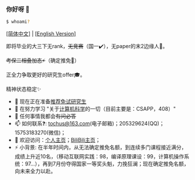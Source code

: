 ### 你好呀 👋 

```bash
$ whoami? 
```
[[简体中文]](README.md) | [[English Version]](./Lan/EN/README.md)

即将毕业的大三下无rank，~~无竞赛~~（国一✔️），无paper的末2边缘人🥹。

~~考保二相叠加态⚡~~（确定推免🌟） 

正全力争取更好的研究生offer🎓。

精神状态稳定✨

- 🔭 现在正在准备[推荐免试研究生](https://baike.baidu.com/item/%E6%8E%A8%E8%8D%90%E5%85%8D%E8%AF%95%E7%A0%94%E7%A9%B6%E7%94%9F/7548691?fr=ge_ala)
- 🌱 在努力学习 "关于[计算机科学](https://zh.wikipedia.org/zh-cn/%E8%AE%A1%E7%AE%97%E6%9C%BA%E7%A7%91%E5%AD%A6)的一切（目前主要是：CSAPP，408）"
- 💬 任何事情我都会~~有问必答~~
- 📫 如何联系❓: tochus@163.com(电子邮箱)；205329624(QQ)；15753183270(微信)；
- 🔗 欢迎访问：[个人主页](https://tochusc.github.io/)；[BiliBili主页](https://space.bilibili.com/10478211)；
- ⚡ 小背景: 在半年时间内，从无法确定推免名额，到连续多门课程接近满分，成绩上升近10名，（移动互联网实践：98，编译原理课设：99，计算机操作系统：97...），再到7月份夺得国家一等奖头魁，力挽狂澜；现在确定推免名额，向未来全力以赴。
